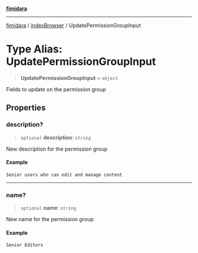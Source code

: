 [**fimidara**](../../README.md)

***

[fimidara](../../modules.md) / [indexBrowser](../README.md) / UpdatePermissionGroupInput

# Type Alias: UpdatePermissionGroupInput

> **UpdatePermissionGroupInput** = `object`

Fields to update on the permission group

## Properties

### description?

> `optional` **description**: `string`

New description for the permission group

#### Example

```
Senior users who can edit and manage content
```

***

### name?

> `optional` **name**: `string`

New name for the permission group

#### Example

```
Senior Editors
```
